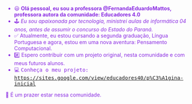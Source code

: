 - 😃 <strong> <body text=#8A2BE2> Olá pessoal, eu sou a professora @FernandaEduardoMattos, professora autora da comunidade: Educadores 4.0 </strong>
- 🕹   <em> Eu sou apaixonada por tecnologia, ministrei aulas de informática 04 anos, antes de assumir o concurso do Estado do Paraná. </em>
- ✅ Atualmente, eu estou cursando a segunda graduação, Língua Portuguesa e agora, estou em uma nova aventura: Pensamento Computacional.
- #️⃣ Espero contribuir com um projeto original, nesta comunidade e com meus futuros alunos.
- 💻 <tt> Conheça o meu projeto: https://sites.google.com/view/educadores40/p%C3%A1gina-inicial </tt> 

🙌 É um prazer estar nessa comunidade. 


